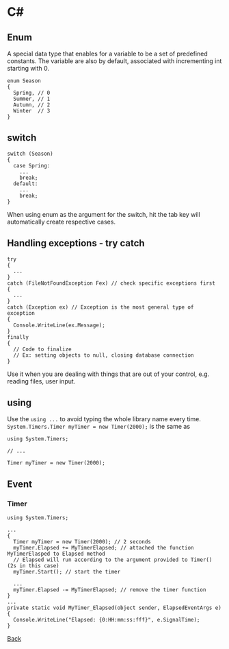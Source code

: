 # C#

## Enum
A special data type that enables for a variable to be a set of predefined constants. The variable are also by default, associated with incrementing int starting with 0.
```
enum Season
{
  Spring, // 0
  Summer, // 1
  Autumn, // 2
  Winter  // 3
}
```

## switch
```
switch (Season)
{
  case Spring:
    ...
    break;
  default:
    ...
    break;
}
```

When using enum as the argument for the switch, hit the tab key will automatically create respective cases.

## Handling exceptions - try catch
```
try
{
  ...
}
catch (FileNotFoundException Fex) // check specific exceptions first
{
  ...
}
catch (Exception ex) // Exception is the most general type of exception
{
  Console.WriteLine(ex.Message);
}
finally
{
  // Code to finalize
  // Ex: setting objects to null, closing database connection
}
```

Use it when you are dealing with things that are out of your control, e.g. reading files, user input.

## using
Use the `using ...` to avoid typing the whole library name every time.
`System.Timers.Timer myTimer = new Timer(2000);`
is the same as
```
using System.Timers;

// ...

Timer myTimer = new Timer(2000);
```

## Event
### Timer
```
using System.Timers;

...
{
  Timer myTimer = new Timer(2000); // 2 seconds
  myTimer.Elapsed += MyTimerElapsed; // attached the function MyTimerElasped to Elapsed method
  // Elapsed will run according to the argument provided to Timer() (2s in this case)
  myTimer.Start(); // start the timer

  ...
  myTimer.Elapsed -= MyTimerElapsed; // remove the timer function
}
...
private static void MyTimer_Elapsed(object sender, ElapsedEventArgs e)
{
  Console.WriteLine("Elapsed: {0:HH:mm:ss:fff}", e.SignalTime);
}
```

[Back](../../README.md)
